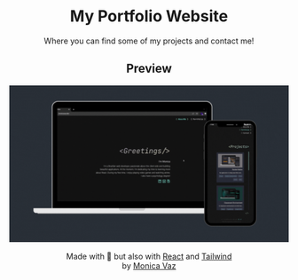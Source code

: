 <div align="center">

# My Portfolio Website

Where you can find some of my projects and contact me!

## Preview

<img src="./.github/preview.gif" width="680px" >

Made with 💜 but also with
[React](https://reactjs.org/) and [Tailwind](https://tailwindcss.com/)
<br> by <a href="https://www.linkedin.com/in/monica-vaz/"> Monica Vaz </a>

</div>
